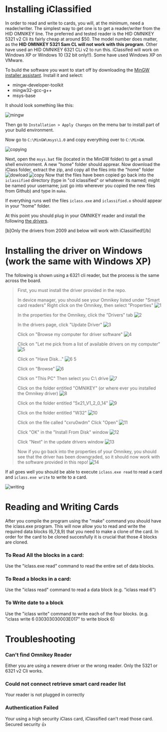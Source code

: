 # Installing iClassified

In order to read and write to cards, you will, at the minimum, need a reader/writer. The simplest way to get one is to get a reader/writer from the HID OMNIKEY line. The preferred and tested reader is the HID OMNIKEY 5321 v2 Cli its fairly cheap at around $50. The model number does matter, as the **HID OMINKEY 5321 Sam CL will not work with this program**. Other have used an HID OMNIKEY 6321 CLi v2 to run this. iClassifed will work on Windows XP or Windows 10 (32 bit only!!). Some have used Windows XP on VMware. 

To build the software you want to start off by downloading the [MinGW installer assistant](https://sourceforge.net/projects/mingw/files/Installer/mingw-get-setup.exe/download). Install it and select:

* mingw-developer-toolkit
* mingw32-gcc-g++
* msys-base

It should look something like this:

![mingw](https://cloud.githubusercontent.com/assets/166333/15988849/91724b5c-302d-11e6-994c-33d24211e87e.png)

Then go to `Installation > Apply Changes` on the menu bar to install part of your build environment. 

Now go to `C:\MinGW\msys\1.0` and copy everything over to `C:\MinGW`. 

![copying](https://cloud.githubusercontent.com/assets/166333/15988850/98ea89a8-302d-11e6-9620-c5b45406ff87.png)

Next, open the `msys.bat` file (located in the MinGW folder) to get a small shell environment. A new "home" folder should apprear. Now download the iClass folder, extract the zip, and copy all the files into the "home" folder
![dowload](https://i.postimg.cc/5y9NmBj9/4846194367660032.png)
![copy](https://i.postimg.cc/MH03zBYB/On-Paste-20190524-132429.png)
Now that the files have been copied go back into the `iclassified` directory (type in "cd iclassified" or whatever its named; might be named your username; just go into wherever you copied the new files from Github) and type in `make`.

If everything runs well the files `iclass.exe` and `iclassified.o` should appear in your "home" folder.

At this point you should plug in your OMNIKEY reader and install the following [the drivers](http://www.proxmark.org/files/Various%20Hardware/OMNIKEY%205x21/OMNIKESY5x21_V1_2_0_14.exe).

[b]Only the drivers from 2009 and below will work with iClassiified![/b]

# Installing the driver on Windows (work the same with Windows XP)

The following is shown using a 6321 cli reader, but the process is the same across the board.
> First, you must install the driver provided in the repo.
> 
> In device manager, you should see your Omnikey listed under "Smart card readers"
> Right click on the Omnikey, then select "Properties"
> ![1](https://user-images.githubusercontent.com/13852784/37375974-513af2c8-26df-11e8-8f2a-9351d7c54c15.png)
> 
> In the properties for the Omnikey, click the "Drivers" tab
> ![2](https://user-images.githubusercontent.com/13852784/37375975-516c3086-26df-11e8-9e6f-39fccf5704c0.png)
> 
> In the drivers page, click "Update Driver"
> ![3](https://user-images.githubusercontent.com/13852784/37375977-5185e738-26df-11e8-97d8-5020b9ac16e6.png)
> 
> Click on "Browse my computer for driver software"
> ![4](https://user-images.githubusercontent.com/13852784/37375979-51c4cf70-26df-11e8-9450-fb34072a761f.png)
> 
> Click on "Let me pick from a list of available drivers on my computer"
> ![5](https://user-images.githubusercontent.com/13852784/37375980-522f508e-26df-11e8-998a-d847b4ed267c.png)
> 
> Click on "Have Disk..."
> ![6 5](https://user-images.githubusercontent.com/13852784/37375981-527ebba6-26df-11e8-9541-cef789872eb0.png)
> 
> Click on "Browse"
> ![6](https://user-images.githubusercontent.com/13852784/37375982-52da6abe-26df-11e8-9f06-18cbb418fd60.png)
> 
> Click on "This PC"
> Then select you C:\ drive
> ![7](https://user-images.githubusercontent.com/13852784/37375983-537426a4-26df-11e8-9616-5ff6435c920c.png)
> 
> Click on the folder entitled "OMNIKEY" (or where ever you installed the Omnikey driver)
> ![8](https://user-images.githubusercontent.com/13852784/37375984-53d7b7fa-26df-11e8-88ec-0c128d1ad05d.png)
> 
> Click on the folder entitled "5x21_V1_2_0_14"
> ![9](https://user-images.githubusercontent.com/13852784/37375985-53fdaeec-26df-11e8-97ef-96e8b88c8ecd.png)
> 
> Click on the folder entitled "W32"
> ![10](https://user-images.githubusercontent.com/13852784/37375986-5481a8c8-26df-11e8-80f9-7f96e4369ad2.png)
> 
> Click on the file called "cxru0wdm"
> Click "Open"
> ![11](https://user-images.githubusercontent.com/13852784/37375987-560ef8f8-26df-11e8-9d14-630defc65cb3.png)
> 
> Click "OK" in the "Install From Disk" window
> ![12](https://user-images.githubusercontent.com/13852784/37375988-565e66fe-26df-11e8-8ad2-6245fe7752a6.png)
> 
> Click "Next" in the update drivers window
> ![13](https://user-images.githubusercontent.com/13852784/37375989-56cf66ce-26df-11e8-834a-3b4d2e232ca1.png)
> 
> Now if you go back into the properties of your Omnikey, you should see that the driver has been downgraded, so it should now work with the software provided in this repo!
> ![14](https://user-images.githubusercontent.com/13852784/37375991-575f9a96-26df-11e8-9cf9-62015e51eec2.png)



If all goes well you should be able to execute `iclass.exe read` to read a card and `iclass.exe write` to write to a card.

![writing](https://cloud.githubusercontent.com/assets/166333/15988852/a08fa5d0-302d-11e6-99c5-3b80d4a7d195.png)


# Reading and Writing Cards

After you compile the program using the "make" command you should have the iclass.exe program. This will now allow you to read and write the required data blocks (6,7,8,9) that you need to make a clone of the card. In order for the card to be cloned succesfully it is crucial that those 4 blocks are cloned.

### To Read All the blocks in a card:
Use the "iclass.exe read" command to read the entire set of data blocks.

### To Read a blocks in a card:
Use the "iclass read" command to read a data block (e.g. "iclass read 6")

### To Write date to a block

Use the "iclass write" command to write each of the four blocks. (e.g. "iclass write 6  030303030003E017"  to write block 6)


# Troubleshooting

### Can't find Omnikey Reader
Either you are using a newere driver or the wrong reader. Only the 5321 or 6321 v2 Cli works.

### Could not connect retrieve smart card reader list
Your reader is not plugged in correctly 

### Authentication Failed
Your using a high security iClass card, iClassified can't read those card. Secured security :+1:


  
